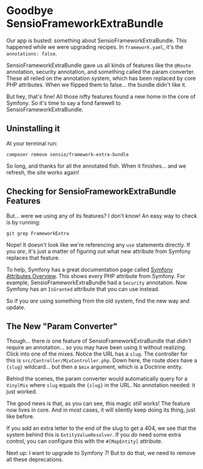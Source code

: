 # Goodbye SensioFrameworkExtraBundle

Our app is busted: something about SensioFrameworkExtraBundle. This happened while
we were upgrading recipes. In `framework.yaml`, it's the `annotations: false`.

SensioFrameworkExtraBundle gave us all kinds of features like the `@Route`
annotation, security annotation, and something called the param converter. These all
relied on the annotation system, which has been replaced by core PHP attributes.
When we flipped them to false... the bundle didn't like it.

But hey, that's fine! All those nifty features found a new home
in the core of Symfony. So it's time to say a fond farewell to SensioFrameworkExtraBundle.

## Uninstalling it

At your terminal run:

```terminal
composer remove sensio/framework-extra-bundle
```

So long, and thanks for all the annotated fish. When it finishes... and we refresh, the
site works again!

## Checking for SensioFrameworkExtraBundle Features

But... were we using any of its features? I don't know! An easy way to check
is by running:

```terminal
git grep FrameworkExtra
```

Nope! It doesn't look like we're referencing any `use` statements directly. If
you *are*, it's just a matter of figuring out what new attribute from Symfony
replaces that feature.

To help, Symfony has a great documentation page called
[Symfony Attributes Overview](https://symfony.com/doc/current/reference/attributes.html).
This shows every PHP attribute from Symfony. For example,
SensioFrameworkExtraBundle had a `Security` annotation. Now Symfony has an `IsGranted`
attribute that you can use instead.

So if you *are* using something from the old system, find the new way and update.

## The New "Param Converter"

Though... there *is* one feature of SensioFrameworkExtraBundle that *didn't* require
an annotation... so you may have been using it without realizing. Click into one
of the mixes. Notice the URL has a `slug`. The controller for this is
`src/Controller/MixController.php`. Down here, the route *does* have a `{slug}`
wildcard... but then a `$mix` argument, which is a Doctrine entity.

Behind the scenes, the param converter would automatically query for a
`VinylMix` where `slug` equals the `{slug}` in the URL. No annotation needed:
it just worked.

The good news is that, as you can see, this magic *still* works!
The feature now lives in core. And in most cases, it will silently keep
doing its thing, just like before.

If you add an extra letter to the end of the slug to get a 404, we see that the system
behind this is `EntityValueResolver`. If you *do* need some extra control, you
can configure this with the `#[MapEntity]` attribute.

Next up: I want to upgrade to Symfony 7! But to do that, we need to remove all
these deprecations.
